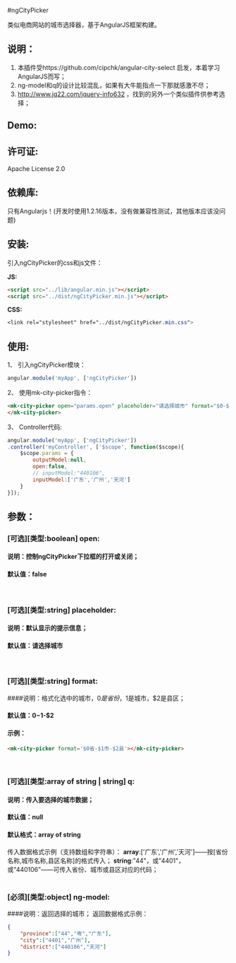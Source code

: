#ngCityPicker

类似电商网站的城市选择器，基于AngularJS框架构建。

## 说明：
1. 本插件受https://github.com/cipchk/angular-city-select 启发，本着学习AngularJS而写；
2. ng-model和q的设计比较混乱，如果有大牛能指点一下那就感激不尽；
3. http://www.jq22.com/jquery-info632 ，找到的另外一个类似插件供参考选择；

## Demo:

## 许可证:
Apache License 2.0

## 依赖库:
只有Angularjs！(开发时使用1.2.16版本，没有做兼容性测试，其他版本应该没问题)

## 安装:
引入ngCityPicker的css和js文件：

**JS:**
```html
<script src="../lib/angular.min.js"></script>
<script src="../dist/ngCityPicker.min.js"></script>
```
**CSS:**
```css
<link rel="stylesheet" href="../dist/ngCityPicker.min.css">
```

## 使用:
1、 引入ngCityPicker模块：
```javascript
angular.module('myApp', ['ngCityPicker'])
```

2、 使用mk-city-picker指令：
```html
<mk-city-picker open="params.open" placeholder="请选择城市" format="$0-$1-$2" ng-model="params.outputModel" q="params.inputModel">
</mk-city-picker>
```

3、 Controller代码:
```javascript
angular.module('myApp', ['ngCityPicker'])
.controller('myController', ['$scope', function($scope){
    $scope.params = {
        outputModel:null,
        open:false,
        // inputModel:"440106",
        inputModel:['广东','广州','天河']
    }
}]);
```

## 参数：
### [可选][类型:boolean] open:
#### 说明：控制ngCityPicker下拉框的打开或关闭；
#### 默认值：false
<br/>

### [可选][类型:string] placeholder:
#### 说明：默认显示的提示信息；
#### 默认值：请选择城市
<br/>

### [可选][类型:string] format:
####说明：格式化选中的城市，$0是省份，$1是城市，$2是县区；
#### 默认值：$0-$1-$2
#### 示例：
```html
<mk-city-picker format='$0省-$1市-$2县'></mk-city-picker>
```
<br/>

### [可选][类型:**array of string** | **string**] q:
#### 说明：传入要选择的城市数据；
#### 默认值：null
#### 默认格式：**array of string**
传入数据格式示例（支持数组和字符串）：
**array**:['广东','广州','天河']——按[省份名称,城市名称,县区名称]的格式传入；
**string**:"44"，或"4401"，或"440106"——可传入省份、城市或县区对应的代码；
<br/>
<br/>

### [必须][类型:object] ng-model:
####说明：返回选择的城市；
返回数据格式示例：
```json
{
    "province":["44","粤","广东"],
    "city":["4401","广州"],
    "district":["440106","天河"]
}
```